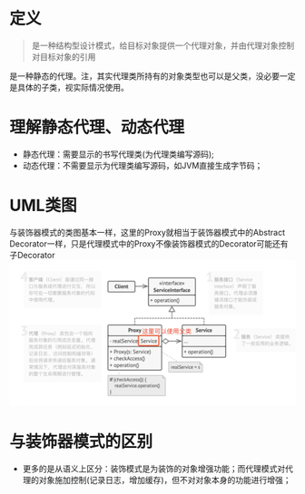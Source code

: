 # 定义
> 是一种结构型设计模式，给目标对象提供一个代理对象，并由代理对象控制对目标对象的引用

是一种静态的代理。注，其实代理类所持有的对象类型也可以是父类，没必要一定是具体的子类，视实际情况使用。

# 理解静态代理、动态代理
* 静态代理：需要显示的书写代理类(为代理类编写源码);
* 动态代理：不需要显示为代理类编写源码，如JVM直接生成字节码；

# UML类图
与装饰器模式的类图基本一样，这里的Proxy就相当于装饰器模式中的Abstract Decorator一样，只是代理模式中的Proxy不像装饰器模式的Decorator可能还有子Decorator
![代理模式](https://github.com/jssgsy/java/raw/master/src/main/java/com/univ/patterndesign/proxy/proxy_uml.png)

# 与装饰器模式的区别
* 更多的是从语义上区分：装饰模式是为装饰的对象增强功能；而代理模式对代理的对象施加控制(记录日志，增加缓存)，但不对对象本身的功能进行增强；